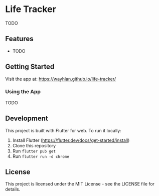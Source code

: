 # Life Tracker
TODO
## Features

- TODO

## Getting Started

Visit the app at: https://wayhlan.github.io/life-tracker/

### Using the App

TODO

## Development

This project is built with Flutter for web. To run it locally:

1. Install Flutter (https://flutter.dev/docs/get-started/install)
2. Clone this repository
3. Run `flutter pub get`
4. Run `flutter run -d chrome`

## License

This project is licensed under the MIT License - see the LICENSE file for details.
